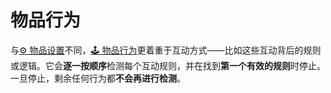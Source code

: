 # 物品行为

与[⚙️ 物品设置](https://mo-mi.gitbook.io/xiaomomi-plugins/craftengine/plugin-wiki/craftengine/add-new-contents/items/item-settings)不同，[🕹️ 物品行为](https://mo-mi.gitbook.io/xiaomomi-plugins/craftengine/plugin-wiki/craftengine/add-new-contents/items/item-behaviors)更着重于互动方式——比如这些互动背后的规则或逻辑。它会**逐一按顺序**检测每个互动规则，并在找到**第一个有效的规则**时停止。一旦停止，剩余任何行为都**不会再进行检测**。
